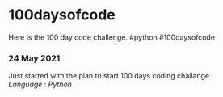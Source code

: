 # 100daysofcode
Here is the 100 day code challenge. #python #100daysofcode

### 24 May 2021
Just started with the plan to start 100 days coding challange <br>
*Language* : *Python*
